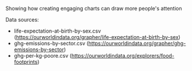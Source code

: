 Showing how creating engaging charts can draw more people's attention

Data sources:
 - life-expectation-at-birth-by-sex.csv (https://ourworldindata.org/grapher/life-expectation-at-birth-by-sex)
 - ghg-emissions-by-sector.csv (https://ourworldindata.org/grapher/ghg-emissions-by-sector)
 - ghg-per-kg-poore.csv (https://ourworldindata.org/explorers/food-footprints)